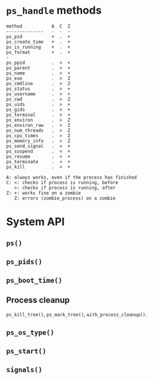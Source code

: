 
# `ps_handle` methods

```
method           A  C  Z
--------------   -  -  -
ps_pid           +  .  +
ps_create_time   +  .  +
ps_is_running    +  .  +
ps_format        +  .  +
-
ps_ppid          .  >  +
ps_parent        .  >  +
ps_name          .  >  +
ps_exe           .  >  Z
ps_cmdline       .  >  Z
ps_status        .  >  +
ps_username      .  >  +
ps_cwd           .  >  Z
ps_uids          .  >  +
ps_gids          .  >  +
ps_terminal      .  >  +
ps_environ       .  >  Z
ps_environ_raw   .  >  Z
ps_num_threads   .  >  Z
ps_cpu_times     .  >  Z
ps_memory_info   .  >  Z
ps_send_signal   .  <  +
ps_suspend       .  <  +
ps_resume        .  <  +
ps_terminate     .  <  +
ps_kill          .  <  +
```

```
A: always works, even if the process has finished
C: <: checks if process is running, before
   >: checks if process is running, after
Z: +: works fine on a zombie
   Z: errors (zombie_process) on a zombie
```

# System API

## `ps()`

## `ps_pids()`

## `ps_boot_time()`

## Process cleanup

`ps_kill_tree()`, `ps_mark_tree()`,  `with_process_cleanup()`.

## `ps_os_type()`

## `ps_start()`

## `signals()`
